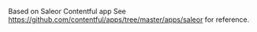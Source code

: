 Based on Saleor Contentful app
See https://github.com/contentful/apps/tree/master/apps/saleor for reference.
